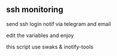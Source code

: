 ## ssh monitoring
send ssh login notif via telegram and email

edit the variables and enjoy

this script use swaks & inotify-tools
